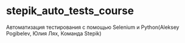 # stepik_auto_tests_course
Автоматизация тестирования с помощью Selenium и Python(Aleksey Pogibelev, Юлия Лях, Команда Stepik)
